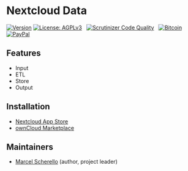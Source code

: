 # Nextcloud Data

[![Version](https://img.shields.io/github/release/rello/data.svg)](https://github.com/rello/data/blob/master/CHANGELOG.md)&#160;[![License: AGPLv3](https://img.shields.io/badge/license-AGPLv3-blue.svg)](http://www.gnu.org/licenses/agpl-3.0)&#160;&#160;&#160;[![Scrutinizer Code Quality](https://scrutinizer-ci.com/g/rello/data/badges/quality-score.png?b=master)](https://scrutinizer-ci.com/g/rello/data/?branch=master)&#160;&#160;&#160;[![Bitcoin](https://img.shields.io/badge/donate-Bitcoin-blue.svg)](https://github.com/rello/audioplayer/wiki/donate)&#160;[![PayPal](https://img.shields.io/badge/donate-PayPal-blue.svg)](https://github.com/rello/audioplayer/wiki/donate)

## Features
- Input
- ETL
- Store
- Output

## Installation
- [Nextcloud App Store](https://apps.nextcloud.com/apps/data)
- [ownCloud Marketplace](https://marketplace.owncloud.com/apps/data)

## Maintainers
- [Marcel Scherello](https://github.com/rello) (author, project leader)
